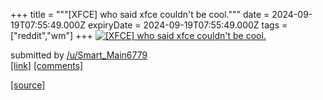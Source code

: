 +++
title = """[XFCE] who said xfce couldn't be cool."""
date = 2024-09-19T07:55:49.000Z
expiryDate = 2024-09-19T07:55:49.000Z
tags = ["reddit","wm"]
+++
[![[XFCE] who said xfce couldn't be cool.](https://a.thumbs.redditmedia.com/MI14nIpJg2NfKPyAvbKNZ_7T9MFJGjIAoCqFHEQIt10.jpg "[XFCE] who said xfce couldn't be cool.")](https://www.reddit.com/r/unixporn/comments/1fkfjnb/xfce_who_said_xfce_couldnt_be_cool/)

submitted by [/u/Smart\_Main6779](https://www.reddit.com/user/Smart_Main6779)  
[\[link\]](https://www.reddit.com/gallery/1fkfjnb) [\[comments\]](https://www.reddit.com/r/unixporn/comments/1fkfjnb/xfce_who_said_xfce_couldnt_be_cool/)

[[source]](https://www.reddit.com/r/unixporn/comments/1fkfjnb/xfce_who_said_xfce_couldnt_be_cool/)
